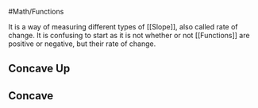 #Math/Functions 

It is a way of measuring different types of [[Slope]], also called rate of change. It is confusing to start as it is not whether or not [[Functions]] are positive or negative, but their rate of change. 

## Concave Up

## Concave 